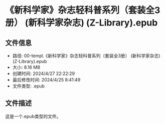 ﻿# 《新科学家》杂志轻科普系列（套装全3册） (新科学家杂志) (Z-Library).epub

## 文件信息
- 路径: 00-temp\《新科学家》杂志轻科普系列（套装全3册） (新科学家杂志) (Z-Library).epub
- 大小: 8.16 MB
- 创建时间: 2024/4/27 22:22:29
- 最后修改时间: 2024/4/25 8:41:49
- 文件类型: .epub

## 文件描述
这是一个.epub类型的文件。

